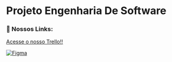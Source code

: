 # **Projeto Engenharia De Software**

<h3 align="left">🔗 Nossos Links:</h3>

[Acesse o nosso Trello!!](https://trello.com/b/3Qem3tDw/projeto-engenharia-de-software)

[![Figma](https://img.shields.io/badge/figma-%23F24E1E.svg?style=for-the-badge&logo=figma&logoColor=white)](https://trello.com/b/3Qem3tDw/projeto-engenharia-de-software)

